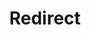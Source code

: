 ﻿---
layout: src/layouts/Redirect.astro
title: Redirect
redirect: https://octopus.com/docs/administration/upgrading/legacy/upgrading-from-octopus-2.6.5-2018.10lts/troubleshooting
pubDate:  2023-01-01
navSearch: false
navSitemap: false
navMenu: false
---
